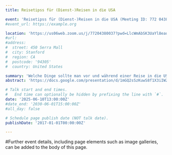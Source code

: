 ```yaml
---
title: Reisetipss für (Dienst-)Reisen in die USA

event: 'Reisetipss für (Dienst-)Reisen in die USA (Meeting ID: 772 0438 0037, Passcode: 828199)'
#event_url: https://example.org

location: 'https://us06web.zoom.us/j/77204380037?pwd=LlcWmAbSK3UaYl8eau5UvGCORlbwjG.1'
#url:  
#address:
#  street: 450 Serra Mall
#  city: Stanford
#  region: CA
#  postcode: '94305'
#  country: United States

summary: 'Welche Dinge sollte man vor und während einer Reise in die USA beachten? Welche Dokumente sollt eman immer bei sich führen? Folien sind über diesen Link einsehbar: https://docs.google.com/presentation/d/1mGQ2sSzKuwS8f1X3iIWZtNmKCcMO-hXb1suUEJbF6ts/edit?usp=sharing'
abstract: 'https://docs.google.com/presentation/d/1mGQ2sSzKuwS8f1X3iIWZtNmKCcMO-hXb1suUEJbF6ts/edit?usp=sharing'

# Talk start and end times.
#   End time can optionally be hidden by prefixing the line with `#`.
date: '2025-06-10T13:00:00Z'
#date_end: '2030-06-01T15:00:00Z'
#all_day: false

# Schedule page publish date (NOT talk date).
publishDate: '2017-01-01T00:00:00Z'

---
```


#Further event details, including page elements such as image galleries, can be added to the body of this page.

